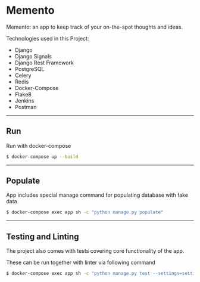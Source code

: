 # Memento 

Memento: an app to keep track of your on-the-spot thoughts and ideas.


Technologies used in this Project:

- Django
- Django Signals
- Django Rest Framework
- PostgreSQL
- Celery
- Redis
- Docker-Compose
- Flake8
- Jenkins
- Postman

___
## Run

Run with docker-compose

```bash
$ docker-compose up --build
```

___
## Populate

App includes special manage command for populating database with fake data
```bash
$ docker-compose exec app sh -c "python manage.py populate"
```

___
## Testing and Linting

The project also comes with tests covering core functionality of the app.

These can be run together with linter via following command
```bash
$ docker-compose exec app sh -c "python manage.py test --settings=settings.test && flake8"
```
